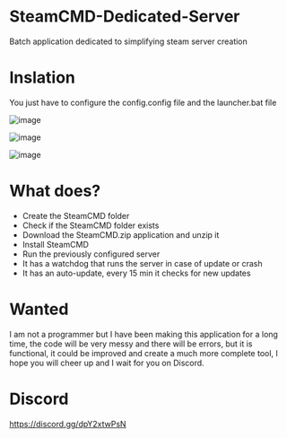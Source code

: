 # SteamCMD-Dedicated-Server
Batch application dedicated to simplifying steam server creation

# Inslation
You just have to configure the config.config file and the launcher.bat file

![image](https://user-images.githubusercontent.com/3610768/129454747-99f624ce-4e02-4e86-8494-97bbba22991c.png)

![image](https://user-images.githubusercontent.com/3610768/129456979-6022e4ee-456c-477a-9d17-2c225afa899b.png)

![image](https://user-images.githubusercontent.com/3610768/129457466-7a00888e-eb32-4044-9530-6131a40e9cb2.png)


# What does?
* Create the SteamCMD folder
* Check if the SteamCMD folder exists
* Download the SteamCMD.zip application and unzip it
* Install SteamCMD
* Run the previously configured server
* It has a watchdog that runs the server in case of update or crash
* It has an auto-update, every 15 min it checks for new updates
# Wanted
I am not a programmer but I have been making this application for a long time, the code will be very messy and there will be errors, but it is functional, it could be improved and create a much more complete tool, I hope you will cheer up and I wait for you on Discord.

# Discord 
https://discord.gg/dpY2xtwPsN
